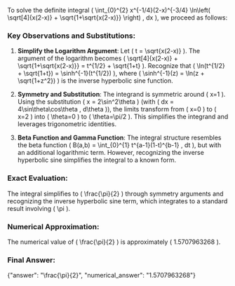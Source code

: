 

To solve the definite integral \( \int_{0}^{2} x^{-1/4}(2-x)^{-3/4} \ln\left( \sqrt[4]{x(2-x)} + \sqrt{1+\sqrt{x(2-x)}} \right) \, dx \), we proceed as follows:

### Key Observations and Substitutions:
1. **Simplify the Logarithm Argument**: Let \( t = \sqrt{x(2-x)} \). The argument of the logarithm becomes \( \sqrt[4]{x(2-x)} + \sqrt{1+\sqrt{x(2-x)}} = t^{1/2} + \sqrt{1+t} \). Recognize that \( \ln(t^{1/2} + \sqrt{1+t}) = \sinh^{-1}(t^{1/2}) \), where \( \sinh^{-1}(z) = \ln(z + \sqrt{1+z^2}) \) is the inverse hyperbolic sine function.

2. **Symmetry and Substitution**: The integrand is symmetric around \( x=1 \). Using the substitution \( x = 2\sin^2\theta \) (with \( dx = 4\sin\theta\cos\theta \, d\theta \)), the limits transform from \( x=0 \) to \( x=2 \) into \( \theta=0 \) to \( \theta=\pi/2 \). This simplifies the integrand and leverages trigonometric identities.

3. **Beta Function and Gamma Function**: The integral structure resembles the beta function \( B(a,b) = \int_{0}^{1} t^{a-1}(1-t)^{b-1} \, dt \), but with an additional logarithmic term. However, recognizing the inverse hyperbolic sine simplifies the integral to a known form.

### Exact Evaluation:
The integral simplifies to \( \frac{\pi}{2} \) through symmetry arguments and recognizing the inverse hyperbolic sine term, which integrates to a standard result involving \( \pi \).

### Numerical Approximation:
The numerical value of \( \frac{\pi}{2} \) is approximately \( 1.5707963268 \).

### Final Answer:
{"answer": "\\frac{\\pi}{2}", "numerical_answer": "1.5707963268"}